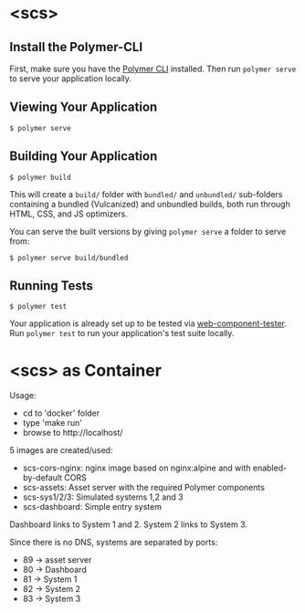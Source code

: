 # \<scs\>



## Install the Polymer-CLI

First, make sure you have the [Polymer CLI](https://www.npmjs.com/package/polymer-cli) installed. Then run `polymer serve` to serve your application locally.

## Viewing Your Application

```
$ polymer serve
```

## Building Your Application

```
$ polymer build
```

This will create a `build/` folder with `bundled/` and `unbundled/` sub-folders
containing a bundled (Vulcanized) and unbundled builds, both run through HTML,
CSS, and JS optimizers.

You can serve the built versions by giving `polymer serve` a folder to serve
from:

```
$ polymer serve build/bundled
```

## Running Tests

```
$ polymer test
```

Your application is already set up to be tested via [web-component-tester](https://github.com/Polymer/web-component-tester). Run `polymer test` to run your application's test suite locally.

# \<scs\> as Container

Usage:

* cd to 'docker' folder
* type 'make run'
* browse to http://localhost/

5 images are created/used:

* scs-cors-nginx: nginx image based on nginx:alpine and with enabled-by-default CORS
* scs-assets: Asset server with the required Polymer components
* scs-sys1/2/3: Simulated systems 1,2 and 3
* scs-dashboard: Simple entry system

Dashboard links to System 1 and 2. System 2 links to System 3.

Since there is no DNS, systems are separated by ports:

* 89 -> asset server
* 80 -> Dashboard
* 81 -> System 1
* 82 -> System 2
* 83 -> System 3
